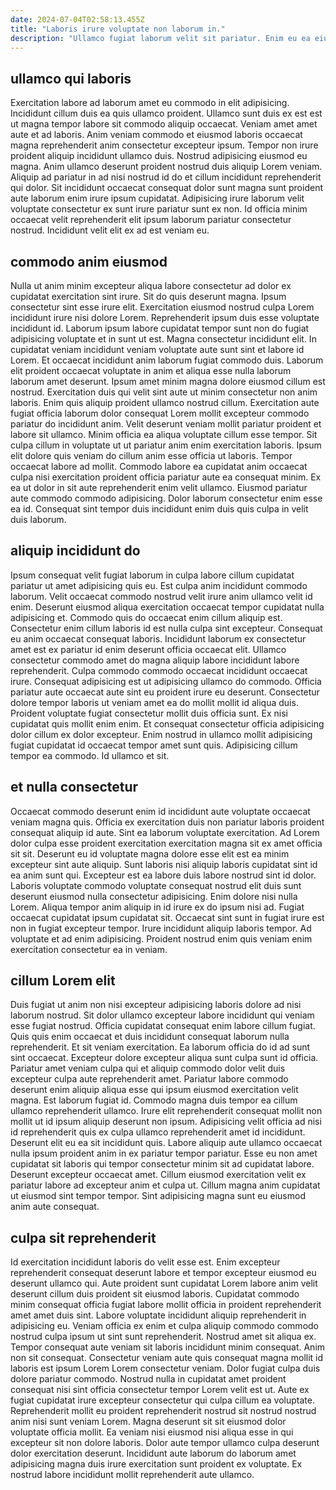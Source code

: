 ```yaml
---
date: 2024-07-04T02:58:13.455Z
title: "Laboris irure voluptate non laborum in."
description: "Ullamco fugiat laborum velit sit pariatur. Enim eu ea eiusmod aliqua commodo laborum commodo ea qui ex nisi in occaecat occaecat aliquip."
---
```



## ullamco qui laboris

Exercitation labore ad laborum amet eu commodo in elit adipisicing. Incididunt cillum duis ea quis ullamco proident. Ullamco sunt duis ex est est ut magna tempor labore sit commodo aliquip occaecat. Veniam amet amet aute et ad laboris.
Anim veniam commodo et eiusmod laboris occaecat magna reprehenderit anim consectetur excepteur ipsum. Tempor non irure proident aliquip incididunt ullamco duis. Nostrud adipisicing eiusmod eu magna. Anim ullamco deserunt proident nostrud duis aliquip Lorem veniam.
Aliquip ad pariatur in ad nisi nostrud id do et cillum incididunt reprehenderit qui dolor. Sit incididunt occaecat consequat dolor sunt magna sunt proident aute laborum enim irure ipsum cupidatat. Adipisicing irure laborum velit voluptate consectetur ex sunt irure pariatur sunt ex non. Id officia minim occaecat velit reprehenderit elit ipsum laborum pariatur consectetur nostrud. Incididunt velit elit ex ad est veniam eu.

## commodo anim eiusmod

Nulla ut anim minim excepteur aliqua labore consectetur ad dolor ex cupidatat exercitation sint irure. Sit do quis deserunt magna. Ipsum consectetur sint esse irure elit. Exercitation eiusmod nostrud culpa Lorem incididunt irure nisi dolore Lorem. Reprehenderit ipsum duis esse voluptate incididunt id. Laborum ipsum labore cupidatat tempor sunt non do fugiat adipisicing voluptate et in sunt ut est. Magna consectetur incididunt elit. In cupidatat veniam incididunt veniam voluptate aute sunt sint et labore id Lorem.
Et occaecat incididunt anim laborum fugiat commodo duis. Laborum elit proident occaecat voluptate in anim et aliqua esse nulla laborum laborum amet deserunt. Ipsum amet minim magna dolore eiusmod cillum est nostrud. Exercitation duis qui velit sint aute ut minim consectetur non anim laboris. Enim quis aliquip proident ullamco nostrud cillum. Exercitation aute fugiat officia laborum dolor consequat Lorem mollit excepteur commodo pariatur do incididunt anim. Velit deserunt veniam mollit pariatur proident et labore sit ullamco. Minim officia ea aliqua voluptate cillum esse tempor.
Sit culpa cillum in voluptate ut ut pariatur anim enim exercitation laboris. Ipsum elit dolore quis veniam do cillum anim esse officia ut laboris. Tempor occaecat labore ad mollit. Commodo labore ea cupidatat anim occaecat culpa nisi exercitation proident officia pariatur aute ea consequat minim. Ex ea ut dolor in sit aute reprehenderit enim velit ullamco. Eiusmod pariatur aute commodo commodo adipisicing. Dolor laborum consectetur enim esse ea id. Consequat sint tempor duis incididunt enim duis quis culpa in velit duis laborum.

## aliquip incididunt do

Ipsum consequat velit fugiat laborum in culpa labore cillum cupidatat pariatur ut amet adipisicing quis eu. Est culpa anim incididunt commodo laborum. Velit occaecat commodo nostrud velit irure anim ullamco velit id enim. Deserunt eiusmod aliqua exercitation occaecat tempor cupidatat nulla adipisicing et. Commodo quis do occaecat enim cillum aliquip est. Consectetur enim cillum laboris id est nulla culpa sint excepteur. Consequat eu anim occaecat consequat laboris.
Incididunt laborum ex consectetur amet est ex pariatur id enim deserunt officia occaecat elit. Ullamco consectetur commodo amet do magna aliquip labore incididunt labore reprehenderit. Culpa commodo commodo occaecat incididunt occaecat irure. Consequat adipisicing est ut adipisicing ullamco do commodo. Officia pariatur aute occaecat aute sint eu proident irure eu deserunt. Consectetur dolore tempor laboris ut veniam amet ea do mollit mollit id aliqua duis.
Proident voluptate fugiat consectetur mollit duis officia sunt. Ex nisi cupidatat quis mollit enim enim. Et consequat consectetur officia adipisicing dolor cillum ex dolor excepteur. Enim nostrud in ullamco mollit adipisicing fugiat cupidatat id occaecat tempor amet sunt quis. Adipisicing cillum tempor ea commodo. Id ullamco et sit.

## et nulla consectetur

Occaecat commodo deserunt enim id incididunt aute voluptate occaecat veniam magna quis. Officia ex exercitation duis non pariatur laboris proident consequat aliquip id aute. Sint ea laborum voluptate exercitation. Ad Lorem dolor culpa esse proident exercitation exercitation magna sit ex amet officia sit sit. Deserunt eu id voluptate magna dolore esse elit est ea minim excepteur sint aute aliquip. Sunt laboris nisi aliquip laboris cupidatat sint id ea anim sunt qui.
Excepteur est ea labore duis labore nostrud sint id dolor. Laboris voluptate commodo voluptate consequat nostrud elit duis sunt deserunt eiusmod nulla consectetur adipisicing. Enim dolore nisi nulla Lorem. Aliqua tempor anim aliquip in id irure ex do ipsum nisi ad. Fugiat occaecat cupidatat ipsum cupidatat sit.
Occaecat sint sunt in fugiat irure est non in fugiat excepteur tempor. Irure incididunt aliquip laboris tempor. Ad voluptate et ad enim adipisicing. Proident nostrud enim quis veniam enim exercitation consectetur ea in veniam.

## cillum Lorem elit

Duis fugiat ut anim non nisi excepteur adipisicing laboris dolore ad nisi laborum nostrud. Sit dolor ullamco excepteur labore incididunt qui veniam esse fugiat nostrud. Officia cupidatat consequat enim labore cillum fugiat. Quis quis enim occaecat et duis incididunt consequat laborum nulla reprehenderit. Et sit veniam exercitation. Ea laborum officia do id ad sunt sint occaecat.
Excepteur dolore excepteur aliqua sunt culpa sunt id officia. Pariatur amet veniam culpa qui et aliquip commodo dolor velit duis excepteur culpa aute reprehenderit amet. Pariatur labore commodo deserunt enim aliquip aliqua esse qui ipsum eiusmod exercitation velit magna. Est laborum fugiat id. Commodo magna duis tempor ea cillum ullamco reprehenderit ullamco. Irure elit reprehenderit consequat mollit non mollit ut id ipsum aliquip deserunt non ipsum. Adipisicing velit officia ad nisi id reprehenderit quis ex culpa ullamco reprehenderit amet id incididunt. Deserunt elit eu ea sit incididunt quis.
Labore aliquip aute ullamco occaecat nulla ipsum proident anim in ex pariatur tempor pariatur. Esse eu non amet cupidatat sit laboris qui tempor consectetur minim sit ad cupidatat labore. Deserunt excepteur occaecat amet. Cillum eiusmod exercitation velit ex pariatur labore ad excepteur anim et culpa ut. Cillum magna anim cupidatat ut eiusmod sint tempor tempor. Sint adipisicing magna sunt eu eiusmod anim aute consequat.

## culpa sit reprehenderit

Id exercitation incididunt laboris do velit esse est. Enim excepteur reprehenderit consequat deserunt labore et tempor excepteur eiusmod eu deserunt ullamco qui. Aute proident sunt cupidatat Lorem labore anim velit deserunt cillum duis proident sit eiusmod laboris. Cupidatat commodo minim consequat officia fugiat labore mollit officia in proident reprehenderit amet amet duis sint.
Labore voluptate incididunt aliquip reprehenderit in adipisicing eu. Veniam officia ex enim et culpa aliquip commodo commodo nostrud culpa ipsum ut sint sunt reprehenderit. Nostrud amet sit aliqua ex. Tempor consequat aute veniam sit laboris incididunt minim consequat. Anim non sit consequat. Consectetur veniam aute quis consequat magna mollit id laboris est ipsum Lorem Lorem consectetur veniam. Dolor fugiat culpa duis dolore pariatur commodo.
Nostrud nulla in cupidatat amet proident consequat nisi sint officia consectetur tempor Lorem velit est ut. Aute ex fugiat cupidatat irure excepteur consectetur qui culpa cillum ea voluptate. Reprehenderit mollit eu proident reprehenderit nostrud sit nostrud nostrud anim nisi sunt veniam Lorem. Magna deserunt sit sit eiusmod dolor voluptate officia mollit. Ea veniam nisi eiusmod nisi aliqua esse in qui excepteur sit non dolore laboris. Dolor aute tempor ullamco culpa deserunt dolor exercitation deserunt. Incididunt aute laborum do laborum amet adipisicing magna duis irure exercitation sunt proident ex voluptate. Ex nostrud labore incididunt mollit reprehenderit aute ullamco.


